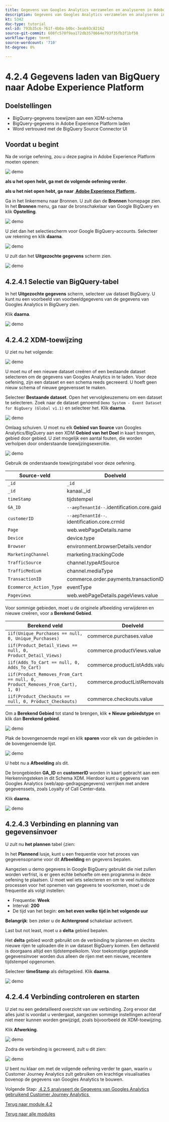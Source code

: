 ```yaml
---
title: Gegevens van Googles Analytics verzamelen en analyseren in Adobe Experience Platform met de BigQuery Source-connector - Gegevens laden van BigQuery naar Adobe Experience Platform
description: Gegevens van Googles Analytics verzamelen en analyseren in Adobe Experience Platform met de BigQuery Source-connector - Gegevens laden van BigQuery naar Adobe Experience Platform
kt: 5342
doc-type: tutorial
exl-id: 793b35c6-761f-4b0a-b0bc-3eab93c82162
source-git-commit: 608fc570f9aa172db3578664e793f35fb3f1bf50
workflow-type: tm+mt
source-wordcount: '710'
ht-degree: 0%

---
```


# 4.2.4 Gegevens laden van BigQuery naar Adobe Experience Platform

## Doelstellingen

- BigQuery-gegevens toewijzen aan een XDM-schema
- BigQuery-gegevens in Adobe Experience Platform laden
- Word vertrouwd met de BigQuery Source Connector UI

## Voordat u begint

Na de vorige oefening, zou u deze pagina in Adobe Experience Platform moeten openen:

![&#x200B; demo &#x200B;](./images/datasets.png)

**als u het open hebt, ga met de volgende oefening verder.**

**als u het niet open hebt, ga naar [&#x200B; Adobe Experience Platform &#x200B;](https://experience.adobe.com/platform/home).**

Ga in het linkermenu naar Bronnen. U zult dan de **Bronnen** homepage zien. In het **Bronnen** menu, ga naar de **&#x200B;**&#x200B;bronschakelaar van Google BigQuery en klik **Opstelling**.

![&#x200B; demo &#x200B;](./images/sourceshome.png)

U ziet dan het selectiescherm voor Google BigQuery-accounts. Selecteer uw rekening en klik **daarna**.

![&#x200B; demo &#x200B;](./images/0c.png)

U zult dan het **Uitgezochte gegevens** scherm zien.

![&#x200B; demo &#x200B;](./images/datasets.png)

## 4.2.4.1 Selectie van BigQuery-tabel

In het **Uitgezochte gegevens** scherm, selecteer uw dataset BigQuery. U kunt nu een voorbeeld van voorbeeldgegevens van de gegevens van Googles Analytics in BigQuery zien.

Klik **daarna**.

![&#x200B; demo &#x200B;](./images/datasets1.png)

## 4.2.4.2 XDM-toewijzing

U ziet nu het volgende:

![&#x200B; demo &#x200B;](./images/xdm4a.png)

U moet nu of een nieuwe dataset creëren of een bestaande dataset selecteren om de gegevens van Googles Analytics in te laden. Voor deze oefening, zijn een dataset en een schema reeds gecreeerd. U hoeft geen nieuw schema of nieuwe gegevensset te maken.

Selecteer **Bestaande dataset**. Open het vervolgkeuzemenu om een dataset te selecteren. Zoek naar de dataset genoemd `Demo System - Event Dataset for BigQuery (Global v1.1)` en selecteer het. Klik **daarna**.

![&#x200B; demo &#x200B;](./images/xdm6.png)

Omlaag schuiven. U moet nu elk **Gebied van Source** van Googles Analytics/BigQuery aan een XDM **Gebied van het Doel** in kaart brengen, gebied door gebied. U ziet mogelijk een aantal fouten, die worden verholpen door onderstaande toewijzingsexercitie.

![&#x200B; demo &#x200B;](./images/xdm8.png)

Gebruik de onderstaande toewijzingstabel voor deze oefening.

| Source-veld | Doelveld |
| ----------------- |-------------| 
| `_id` | `_id` |
| `_id` | kanaal._id |
| `timeStamp` | tijdstempel |
| `GA_ID` | ``--aepTenantId--``.identification.core.gaid |
| `customerID` | ``--aepTenantId--``. identification.core.crmId |
| `Page` | web.webPageDetails.name |
| `Device` | device.type |
| `Browser` | environment.browserDetails.vendor |
| `MarketingChannel` | marketing.trackingCode |
| `TrafficSource` | channel.typeAtSource |
| `TrafficMedium` | channel.mediaType |
| `TransactionID` | commerce.order.payments.transactionID |
| `Ecommerce_Action_Type` | eventType |
| `Pageviews` | web.webPageDetails.pageViews.value |


Voor sommige gebieden, moet u de originele afbeelding verwijderen en nieuwe creëren, voor a **Berekend Gebied**.

| Berekend veld | Doelveld |
| ----------------- |-------------| 
| `iif(Unique_Purchases == null, 0, Unique_Purchases)` | commerce.purchases.value |
| `iif(Product_Detail_Views == null, 0, Product_Detail_Views)` | commerce.productViews.value |
| `iif(Adds_To_Cart == null, 0, Adds_To_Cart)` | commerce.productListAdds.value |
| `iif(Product_Removes_From_Cart == null, 0, Product_Removes_From_Cart), 1, 0)` | commerce.productListRemovals.value |
| `iif(Product_Checkouts == null, 0, Product_Checkouts)` | commerce.checkouts.value |

Om a **Berekend Gebied** tot stand te brengen, klik **+ Nieuw gebiedstype** en klik dan **Berekend gebied**.

![&#x200B; demo &#x200B;](./images/xdm8a.png)

Plak de bovengenoemde regel en klik **sparen** voor elk van de gebieden in de bovengenoemde lijst.

![&#x200B; demo &#x200B;](./images/xdm8b.png)

U hebt nu a **Afbeelding** als dit.

De brongebieden **GA_ID** en **customerID** worden in kaart gebracht aan een Herkenningsteken in dit Schema XDM. Hierdoor kunt u gegevens van Googles Analytics (web/app-gedragsgegevens) verrijken met andere gegevenssets, zoals Loyalty of Call Center-data.

Klik **daarna**.

![&#x200B; demo &#x200B;](./images/xdm34.png)

## 4.2.4.3 Verbinding en planning van gegevensinvoer

U zult nu **het plannen** tabel &lbrace;zien:

In het **Plannend** lusje, kunt u een frequentie voor het proces van gegevensopname voor dit **Afbeelding** en gegevens bepalen.

Aangezien u demo gegevens in Google BigQuery gebruikt die niet zullen worden verfrist, is er geen echte behoefte om een programma in deze oefening te plaatsen. U moet wel iets selecteren en om te veel nutteloze processen voor het opnemen van gegevens te voorkomen, moet u de frequentie als volgt instellen:

- Frequentie: **Week**
- Interval: **200**
- De tijd van het begin: **om het even welke tijd in het volgende uur**

**Belangrijk**: ben zeker u de **Achtergrond** schakelaar activeert.

Last but not least, moet u a **delta** gebied bepalen.

Het **delta** gebied wordt gebruikt om de verbinding te plannen en slechts nieuwe rijen te uploaden die in uw dataset BigQuery komen. Een deltaveld is doorgaans altijd een tijdstempelkolom. Voor toekomstige geplande gegevensinvoer worden dus alleen de rijen met een nieuwe, recentere tijdstempel opgenomen.

Selecteer **timeStamp** als deltagebied.
Klik **daarna**.

![&#x200B; demo &#x200B;](./images/ex437.png)

## 4.2.4.4 Verbinding controleren en starten

U ziet nu een gedetailleerd overzicht van uw verbinding. Zorg ervoor dat alles juist is voordat u verdergaat, aangezien sommige instellingen achteraf niet meer kunnen worden gewijzigd, zoals bijvoorbeeld de XDM-toewijzing.

Klik **Afwerking**.

![&#x200B; demo &#x200B;](./images/xdm46.png)

Zodra de verbinding is gecreeerd, zult u dit zien:

![&#x200B; demo &#x200B;](./images/xdm48.png)

U bent nu klaar om met de volgende oefening verder te gaan, waarin u Customer Journey Analytics zult gebruiken om krachtige visualisaties bovenop de gegevens van Googles Analytics te bouwen.

Volgende Stap: [&#x200B; 4.2.5 analyseert de Gegevens van Googles Analytics gebruikend Customer Journey Analytics &#x200B;](./ex5.md)

[Terug naar module 4.2](./customer-journey-analytics-bigquery-gcp.md)

[Terug naar alle modules](./../../../overview.md)
